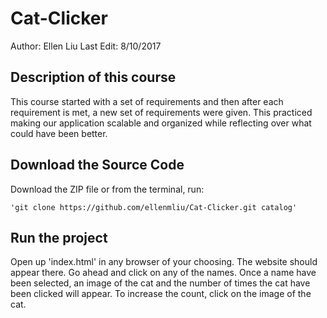 # Cat-Clicker
Author: Ellen Liu
Last Edit: 8/10/2017

## Description of this course
This course started with a set of requirements and then after each requirement is met, a new set of requirements were given. This practiced making our application scalable and organized while reflecting over what could have been better.

## Download the Source Code
Download the ZIP file or from the terminal, run:

    'git clone https://github.com/ellenmliu/Cat-Clicker.git catalog'


## Run the project
Open up 'index.html' in any browser of your choosing. The website should appear there. Go ahead and click on any of the names. Once a name have been selected, an image of the cat and the number of times the cat have been clicked will appear. To increase the count, click on the image of the cat.
